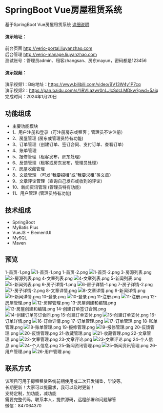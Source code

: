 # SpringBoot Vue房屋租赁系统
基于SpringBoot Vue房屋租赁系统
[详细说明](https://liuyanzhao.com/shop/verio-vue.html) <br/>

#### 演示地址：
  前台页面 http://verio-portal.liuyanzhao.com <br/>
  后台管理 http://verio-manage.liuyanzhao.com <br/>
  测试账号：管理员admin、租客zhangsan、房东mayun，密码都是123456 <br/>
  
####  演示视频：
演示视频1：B站地址：https://www.bilibili.com/video/BV13W4y1P7cq ﻿ <br/>
演示视频2：https://pan.baidu.com/s/1iRVLazwr0nLJlcSdcLMDkw?pwd=5aiq  <br/>
完成时间：2024年1月20日 <br/>

## 功能组成
- 主要功能模块
- 1、用户注册和登录（可注册房东或租客；管理员不许注册）
- 2、房屋管理 (房东或管理员特有功能)
- 3、订单管理（创建订单、签订合同、支付订单、查看订单）
- 4、账单管理
- 5、报修管理（租客发布，房东处理）
- 6、反馈管理（租客或房东发布，管理员处理）
- 7、房屋收藏管理
- 8、文章管理 （可发“我要招租”或“我要求租”类文章）
- 9、文章评论管理（查询自己发布或收到的评论）
- 10、新闻资讯管理 (管理员特有功能)
- 11、用户管理 (管理员特有功能)


## 技术组成
- SpringBoot
- MyBatis Plus
- VueJS + ElementUI
- MySQL
- Maven


## 预览
1-首页-1.png
![1-首页-1.png](img/1-首页-1.png)
1-首页-2.png
![1-首页-2.png](img/1-首页-2.png)
3-房源列表.png
![3-房源列表.png](img/3-房源列表.png)
4-文章列表.png
![4-文章列表.png](img/4-文章列表.png)
5-新闻列表.png
![5-新闻列表.png](img/5-新闻列表.png)
6-房子详情-1.png
![6-房子详情-1.png](img/6-房子详情-1.png)
7-房子详情-2.png
![7-房子详情-2.png](img/7-房子详情-2.png)
8-文章详情.png
![8-文章详情.png](img/8-文章详情.png)
9-新闻详情.png
![9-新闻详情.png](img/9-新闻详情.png)
10-登录.png
![10-登录.png](img/10-登录.png)
11-注册.png
![11-注册.png](img/11-注册.png)
12-房屋管理.png
![12-房屋管理.png](img/12-房屋管理.png)
13-房屋创建和编辑.png
![13-房屋创建和编辑.png](img/13-房屋创建和编辑.png)
14-创建订单签订合同.png
![14-创建订单签订合同.png](img/14-创建订单签订合同.png)
15-创建订单支付.png
![15-创建订单支付.png](img/15-创建订单支付.png)
16-订单详情.png
![16-订单详情.png](img/16-订单详情.png)
17-订单管理.png
![17-订单管理.png](img/17-订单管理.png)
18-账单管理.png
![18-账单管理.png](img/18-账单管理.png)
19-报修管理.png
![19-报修管理.png](img/19-报修管理.png)
20-反馈管理.png
![20-反馈管理.png](img/20-反馈管理.png)
21-收藏管理.png
![21-收藏管理.png](img/21-收藏管理.png)
22-文章管理.png
![22-文章管理.png](img/22-文章管理.png)
23-文章评论.png
![23-文章评论.png](img/23-文章评论.png)
24-个人信息.png
![24-个人信息.png](img/24-个人信息.png)
25-新闻资讯管理.png
![25-新闻资讯管理.png](img/25-新闻资讯管理.png)
26-用户管理.png
![26-用户管理.png](img/26-用户管理.png)


## 联系方式
该项目可用于房租租赁系统前期使用或二次开发铺垫，毕设等。 <br/>
长期更新！大家可以提需求，我可以及时更新！  <br/>
支持定制，加功能，减功能  <br/>
需要完整代码，联系本人，提供源码，远程部署和问题解答 <br/>
微信：847064370  <br/>
